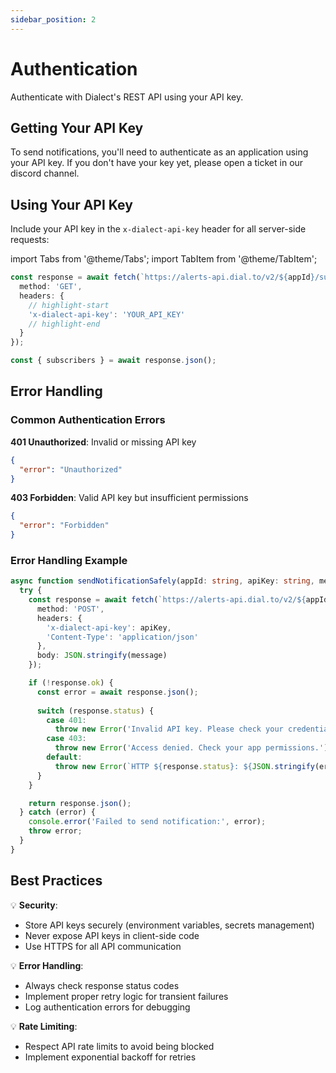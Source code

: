 ```yaml
---
sidebar_position: 2
---
```


# Authentication

Authenticate with Dialect's REST API using your API key.

## Getting Your API Key

To send notifications, you'll need to authenticate as an application using your API key. If you don't have your key yet, please open a ticket in our discord channel.

## Using Your API Key

Include your API key in the `x-dialect-api-key` header for all server-side requests:

import Tabs from '@theme/Tabs';
import TabItem from '@theme/TabItem';


```typescript
const response = await fetch(`https://alerts-api.dial.to/v2/${appId}/subscribers`, {
  method: 'GET',
  headers: {
    // highlight-start
    'x-dialect-api-key': 'YOUR_API_KEY'
    // highlight-end
  }
});

const { subscribers } = await response.json();
```


## Error Handling

### Common Authentication Errors

**401 Unauthorized**: Invalid or missing API key
```json
{
  "error": "Unauthorized"
}
```

**403 Forbidden**: Valid API key but insufficient permissions  
```json
{
  "error": "Forbidden"
}
```

### Error Handling Example


```typescript
async function sendNotificationSafely(appId: string, apiKey: string, message: any) {
  try {
    const response = await fetch(`https://alerts-api.dial.to/v2/${appId}/send`, {
      method: 'POST',
      headers: {
        'x-dialect-api-key': apiKey,
        'Content-Type': 'application/json'
      },
      body: JSON.stringify(message)
    });

    if (!response.ok) {
      const error = await response.json();
      
      switch (response.status) {
        case 401:
          throw new Error('Invalid API key. Please check your credentials.');
        case 403:
          throw new Error('Access denied. Check your app permissions.');
        default:
          throw new Error(`HTTP ${response.status}: ${JSON.stringify(error)}`);
      }
    }

    return response.json();
  } catch (error) {
    console.error('Failed to send notification:', error);
    throw error;
  }
}
```
 
## Best Practices

💡 **Security**:
- Store API keys securely (environment variables, secrets management)
- Never expose API keys in client-side code
- Use HTTPS for all API communication

💡 **Error Handling**:
- Always check response status codes
- Implement proper retry logic for transient failures
- Log authentication errors for debugging

💡 **Rate Limiting**:
- Respect API rate limits to avoid being blocked
- Implement exponential backoff for retries